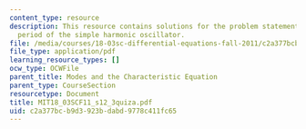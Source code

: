 ```yaml
---
content_type: resource
description: This resource contains solutions for the problem statements related to
  period of the simple harmonic oscillator.
file: /media/courses/18-03sc-differential-equations-fall-2011/c2a377bcb9d3923bdabd9778c411fc65_MIT18_03SCF11_s12_3quiza.pdf
file_type: application/pdf
learning_resource_types: []
ocw_type: OCWFile
parent_title: Modes and the Characteristic Equation
parent_type: CourseSection
resourcetype: Document
title: MIT18_03SCF11_s12_3quiza.pdf
uid: c2a377bc-b9d3-923b-dabd-9778c411fc65
---
```

